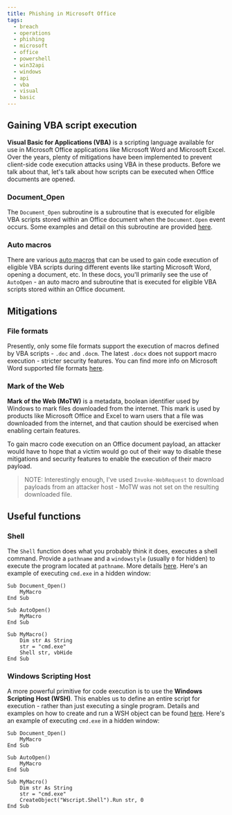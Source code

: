 ```yaml
---
title: Phishing in Microsoft Office
tags:
  - breach
  - operations
  - phishing
  - microsoft
  - office
  - powershell
  - win32api
  - windows
  - api
  - vba
  - visual
  - basic
---
```


## Gaining VBA script execution

**Visual Basic for Applications (VBA)** is a scripting language available for
use in Microsoft Office applications like Microsoft Word and Microsoft Excel.
Over the years, plenty of mitigations have been implemented to prevent
client-side code execution attacks using VBA in these products. Before we talk
about that, let's talk about how scripts can be executed when Office documents
are opened.

### Document_Open

The `Document_Open` subroutine is a subroutine that is executed for eligible
VBA scripts stored within an Office document when the `Document.Open` event
occurs. Some examples and detail on this subroutine are provided
[here](https://learn.microsoft.com/en-us/office/vba/api/word.document.open).

### Auto macros

There are various
[auto macros](https://learn.microsoft.com/en-us/office/vba/word/concepts/customizing-word/auto-macros)
that can be used to gain code execution of eligible VBA scripts during
different events like starting Microsoft Word, opening a document, etc. In
these docs, you'll primarily see the use of `AutoOpen` - an auto macro and
subroutine that is executed for eligible VBA scripts stored within an Office
document.

## Mitigations

### File formats

Presently, only some file formats support the execution of macros defined by
VBA scripts - `.doc` and `.docm`. The latest `.docx` does not support macro
execution - stricter security features. You can find more info on Microsoft
Word supported file formats
[here](https://learn.microsoft.com/en-us/office/compatibility/office-file-format-reference).

### Mark of the Web

**Mark of the Web (MoTW)** is a metadata, boolean identifier used by Windows to
mark files downloaded from the internet. This mark is used by products like
Microsoft Office and Excel to warn users that a file was downloaded from the
internet, and that caution should be exercised when enabling certain features.

To gain macro code execution on an Office document payload, an attacker would
have to hope that a victim would go out of their way to disable these
mitigations and security features to enable the execution of their macro
payload.

> NOTE: Interestingly enough, I've used `Invoke-WebRequest` to download
> payloads from an attacker host - MoTW was not set on the resulting downloaded
> file.

## Useful functions

### Shell

The `Shell` function does what you probably think it does, executes a shell
command. Provide a `pathname` and a `windowstyle` (usually `0` for hidden) to
execute the program located at `pathname`. More details
[here](https://learn.microsoft.com/en-us/office/vba/language/reference/user-interface-help/shell-function).
Here's an example of executing `cmd.exe` in a hidden window:

```vba
Sub Document_Open()
    MyMacro
End Sub

Sub AutoOpen()
    MyMacro
End Sub

Sub MyMacro()
    Dim str As String
    str = "cmd.exe"
    Shell str, vbHide
End Sub
```

### Windows Scripting Host

A more powerful primitive for code execution is to use the **Windows
Scripting** **Host (WSH)**. This enables us to define an entire script for
execution - rather than just executing a single program. Details and examples
on how to create and run a WSH object can be found
[here](https://ss64.com/vb/createobject.html). Here's an example of executing
`cmd.exe` in a hidden window:

```vba
Sub Document_Open()
    MyMacro
End Sub

Sub AutoOpen()
    MyMacro
End Sub

Sub MyMacro()
    Dim str As String
    str = "cmd.exe"
    CreateObject("Wscript.Shell").Run str, 0
End Sub
```
